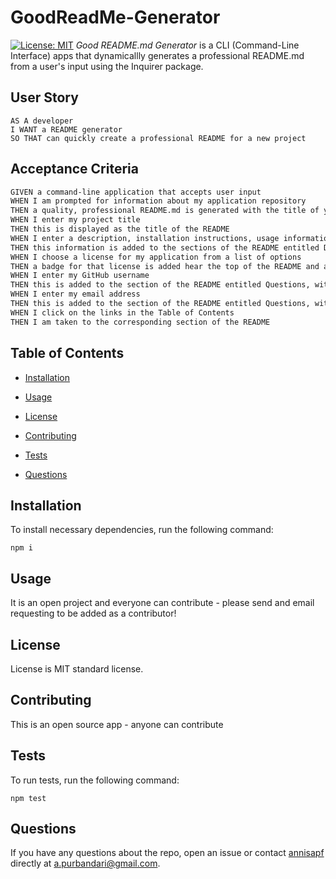 # GoodReadMe-Generator
[![License: MIT](https://img.shields.io/badge/License-MIT-yellow.svg)](https://opensource.org/licenses/MIT)
*Good README.md Generator* is a CLI (Command-Line Interface) apps that dynamicallly generates a professional README.md from a user's input using the Inquirer package.


## User Story

```
AS A developer
I WANT a README generator
SO THAT can quickly create a professional README for a new project
```


## Acceptance Criteria

```md
GIVEN a command-line application that accepts user input
WHEN I am prompted for information about my application repository
THEN a quality, professional README.md is generated with the title of your project and sections entitled Description, Table of Contents, Installation, Usage, License, Contributing, Tests, and Questions
WHEN I enter my project title
THEN this is displayed as the title of the README
WHEN I enter a description, installation instructions, usage information, contribution guidelines, and test instructions
THEN this information is added to the sections of the README entitled Description, Installation, Usage, Contributing, and Tests
WHEN I choose a license for my application from a list of options
THEN a badge for that license is added hear the top of the README and a notice is added to the section of the README entitled License that explains which license the application is covered under
WHEN I enter my GitHub username
THEN this is added to the section of the README entitled Questions, with a link to my GitHub profile
WHEN I enter my email address
THEN this is added to the section of the README entitled Questions, with instructions on how to reach me with additional questions
WHEN I click on the links in the Table of Contents
THEN I am taken to the corresponding section of the README
```


## Table of Contents

* [Installation](#installation)

* [Usage](#usage)

* [License](#license)

* [Contributing](#contributing)

* [Tests](#tests)

* [Questions](#questions)

## Installation

To install necessary dependencies, run the following command:

```
npm i
```


## Usage
It is an open project and everyone can contribute - please send and email requesting to be added as a contributor!


## License
License is MIT standard license.
    
## Contributing
This is an open source app - anyone can contribute

## Tests
To run tests, run the following command:

```
npm test
```

## Questions

If you have any questions about the repo, open an issue or contact [annisapf](https://github.com/annisapf/) directly at a.purbandari@gmail.com.

